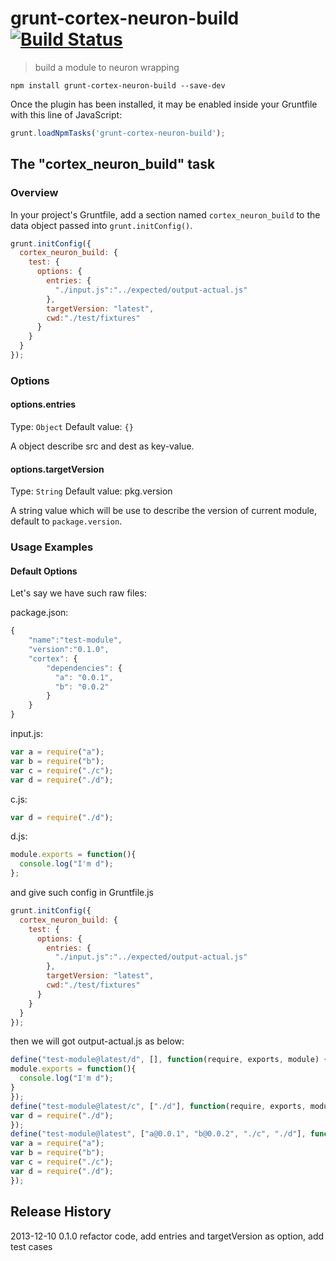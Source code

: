 # grunt-cortex-neuron-build [![Build Status](https://travis-ci.org/supersheep/grunt-cortex-neuron-build.png?branch=master)](https://travis-ci.org/supersheep/grunt-cortex-neuron-build)

> build a module to neuron wrapping

```shell
npm install grunt-cortex-neuron-build --save-dev
```

Once the plugin has been installed, it may be enabled inside your Gruntfile with this line of JavaScript:

```js
grunt.loadNpmTasks('grunt-cortex-neuron-build');
```

## The "cortex_neuron_build" task

### Overview
In your project's Gruntfile, add a section named `cortex_neuron_build` to the data object passed into `grunt.initConfig()`.

```js
grunt.initConfig({
  cortex_neuron_build: {
    test: {
      options: {
        entries: {
          "./input.js":"../expected/output-actual.js"
        },
        targetVersion: "latest",
        cwd:"./test/fixtures"
      }
    }
  }
});
```

### Options

#### options.entries
Type: `Object`
Default value: `{}`

A object describe src and dest as key-value.

#### options.targetVersion
Type: `String`
Default value: pkg.version

A string value which will be use to describe the version of current module, default to `package.version`.

### Usage Examples

#### Default Options
Let's say we have such raw files:

package.json:
```js
{
    "name":"test-module",
    "version":"0.1.0",
    "cortex": {
        "dependencies": {
          "a": "0.0.1",
          "b": "0.0.2"
        }
    }
}
```
input.js:
```js
var a = require("a");
var b = require("b");
var c = require("./c");
var d = require("./d");
```
c.js:
```js
var d = require("./d");
```
d.js:
```js
module.exports = function(){
  console.log("I'm d");
};
```
and give such config in Gruntfile.js
```js
grunt.initConfig({
  cortex_neuron_build: {
    test: {
      options: {
        entries: {
          "./input.js":"../expected/output-actual.js"
        },
        targetVersion: "latest",
        cwd:"./test/fixtures"
      }
    }
  }
});
```

then we will got output-actual.js as below:
```js
define("test-module@latest/d", [], function(require, exports, module) {
module.exports = function(){
  console.log("I'm d");
}
});
define("test-module@latest/c", ["./d"], function(require, exports, module) {
var d = require("./d");
});
define("test-module@latest", ["a@0.0.1", "b@0.0.2", "./c", "./d"], function(require, exports, module) {
var a = require("a");
var b = require("b");
var c = require("./c");
var d = require("./d");
});
```

## Release History
2013-12-10 0.1.0 refactor code, add entries and targetVersion as option, add test cases
